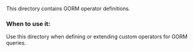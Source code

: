 This directory contains GORM operator definitions.

### When to use it:
Use this directory when defining or extending custom operators for GORM queries.